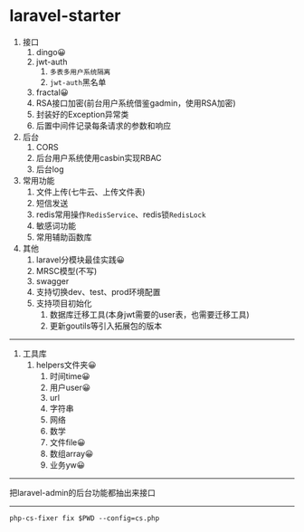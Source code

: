 # laravel-starter



1. 接口
    1. dingo😀
    2. jwt-auth
        1. `多表多用户系统隔离`
        2. `jwt-auth`黑名单
    3. fractal😀
    4. RSA接口加密(前台用户系统借鉴gadmin，使用RSA加密)
    5. 封装好的Exception异常类
    6. 后置中间件记录每条请求的参数和响应
2. 后台
    1. CORS
    2. 后台用户系统使用casbin实现RBAC
    3. 后台log
3. 常用功能
    1. 文件上传(七牛云、上传文件表)
    2. 短信发送
    3. redis常用操作`RedisService`、redis锁`RedisLock`
    4. 敏感词功能
    5. 常用辅助函数库
4. 其他
    1. laravel分模块最佳实践😀
    2. MRSC模型(不写)
    3. swagger
    4. 支持切换dev、test、prod环境配置
    5. 支持项目初始化
        1. 数据库迁移工具(本身jwt需要的user表，也需要迁移工具)
        2. 更新goutils等引入拓展包的版本





---

1. 工具库
    1. helpers文件夹😀
        1. 时间time😀
        2. 用户user😀
        3. url
        4. 字符串
        5. 网络
        6. 数学
        7. 文件file😀
        8. 数组array😀
        9. 业务yw😀

---

把laravel-admin的后台功能都抽出来接口

---


`php-cs-fixer fix $PWD --config=cs.php`


